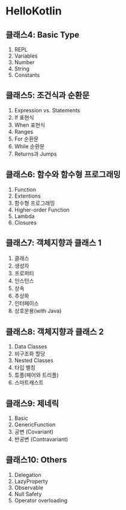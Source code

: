 # HelloKotlin
## 클래스4: Basic Type
1. REPL
1. Variables
1. Number
1. String
1. Constants
## 클래스5: 조건식과 순환문
1. Expression vs. Statements
1. If 표현식
1. When 표현식
1. Ranges
1. For 순환문
1. While 순환문
1. Returns과 Jumps
## 클래스6: 함수와 함수형 프로그래밍
1. Function
1. Extentions
1. 함수형 프로그래밍
1. Higher-order Function
1. Lambda
1. Closures
## 클래스7: 객체지향과 클래스 1
1. 클래스
1. 생성자
1. 프로퍼티
1. 인스턴스
1. 상속
1. 추상화
1. 인터페이스
1. 상호운용(with Java)
## 클래스8: 객체지향과 클래스 2
1. Data Classes
1. 비구조화 할당
1. Nested Classes
1. 타입 별칭
1. 튜플(페어와 트리플)
1. 스마트캐스트
## 클래스9: 제네릭
1. Basic
1. GenericFunction
1. 공변 (Covariant)
1. 반공변 (Contravariant)
## 클래스10: Others
1. Delegation
1. LazyProperty
1. Observable
1. Null Safety
1. Operator overloading